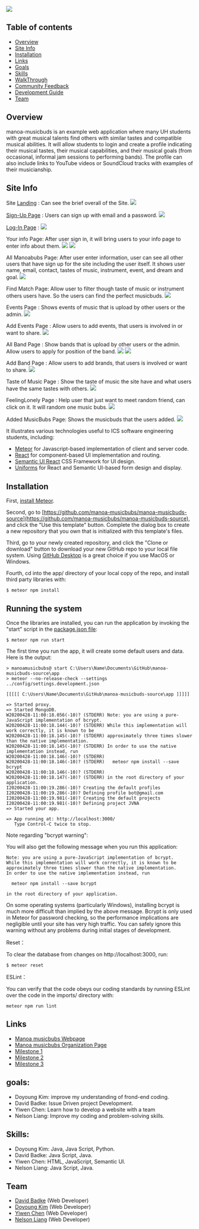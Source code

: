 ![](images/music.jpg)


## Table of contents

* [Overview](#Overview)
* [Site Info](#site-info)
* [Installation](#Installation)
* [Links](#links)
* [Goals](#goals)
* [Skills](#skills)
* [WalkThrough](#WalkThrough)
* [Community Feedback](#Community-feedback)
* [Development Guide](#development-Guide)
* [Team](#Team)


## Overview

manoa-musicbuds is an example web application where many UH students with great musical talents find others with similar tastes and compatible musical abilities. It will allow students to login and create a profile indicating their musical tastes, their musical capabilities, and their musical goals (from occasional, informal jam sessions to performing bands). The profile can also include links to YouTube videos or SoundCloud tracks with examples of their musicianship. 

## Site Info
Site [Landing](http://musicbuds.meteorapp.com/#/) : Can see the brief overall of the Site.
![](images/1.png)

[Sign-Up Page](http://musicbuds.meteorapp.com/#/signup) : Users can sign up with email and a password.
![](images/2.png)

[Log-In Page](http://musicbuds.meteorapp.com/#/signin) : 
![](images/3.png)

Your info Page: After user sign in, it will bring users to your info page to enter info about them.
![](images/yourinfo.png)
![](images/4.png)

All Manoabubs Page: After user enter information, user can see all other users that have sign up for the site including the user itself.
It shows user name, email, contact, tastes of music, instrument, event, and dream and goal.
![](images/5.png)

Find Match Page: Allow user to filter though taste of music or instrument others users have. So the users can find the perfect musicbuds.
![](images/6.png)

Events Page : Shows events of music that is upload by other users or the admin.
![](images/7.png)

Add Events Page : Allow users to add events, that users is involved in or want to share.
![](images/8.png)

All Band Page : Show bands that is upload by other users or the admin. Allow users to apply for position of the band.
![](images/9.png)
![](images/10.png)

Add Band Page : Allow users to add brands, that users is involved or want to share.
![](images/11.png)

Taste of Music Page : Show the taste of music the site have and what users have the same tastes with others.
![](images/12.png)

FeelingLonely Page : Help user that just want to meet random friend, can click on it. It will random one music bubs.
![](images/13.png)

Added MusicBubs Page: Shows the musicbuds that the users added.
![](images/14.png)

It illustrates various technologies useful to ICS software engineering students, including:

* [Meteor](https://www.meteor.com/) for Javascript-based implementation of client and server code.
* [React](https://reactjs.org/) for component-based UI implementation and routing.
* [Semantic UI React](https://react.semantic-ui.com/) CSS Framework for UI design.
* [Uniforms](https://uniforms.tools/) for React and Semantic UI-based form design and display.

## Installation

First, [install Meteor](https://www.meteor.com/install).

Second, go to [https://github.com/manoa-musicbubs/manoa-musicbuds-source](https://github.com/manoa-musicbubs/manoa-musicbuds-source), and click the "Use this template" button. Complete the dialog box to create a new repository that you own that is initialized with this template's files.

Third, go to your newly created repository, and click the "Clone or download" button to download your new GitHub repo to your local file system.  Using [GitHub Desktop](https://desktop.github.com/) is a great choice if you use MacOS or Windows.

Fourth, cd into the app/ directory of your local copy of the repo, and install third party libraries with:

```
$ meteor npm install
```

## Running the system

Once the libraries are installed, you can run the application by invoking the "start" script in the [package.json file](https://github.com/manoa-musicbubs/manoa-musicbuds-source/blob/master/app/package.json):

```
$ meteor npm run start
```

The first time you run the app, it will create some default users and data. Here is the output:

```
> manoamusicbubs@ start C:\Users\Name\Documents\GitHub\manoa-musicbuds-source\app
> meteor --no-release-check --settings ../config/settings.development.json

[[[[[ C:\Users\Name\Documents\GitHub\manoa-musicbuds-source\app ]]]]]

=> Started proxy.
=> Started MongoDB.
W20200428-11:00:18.056(-10)? (STDERR) Note: you are using a pure-JavaScript implementation of bcrypt.
W20200428-11:00:18.144(-10)? (STDERR) While this implementation will work correctly, it is known to be
W20200428-11:00:18.145(-10)? (STDERR) approximately three times slower than the native implementation.
W20200428-11:00:18.145(-10)? (STDERR) In order to use the native implementation instead, run
W20200428-11:00:18.146(-10)? (STDERR)
W20200428-11:00:18.146(-10)? (STDERR)   meteor npm install --save bcrypt
W20200428-11:00:18.146(-10)? (STDERR)
W20200428-11:00:18.147(-10)? (STDERR) in the root directory of your application.
I20200428-11:00:19.286(-10)? Creating the default profiles
I20200428-11:00:19.286(-10)? Defining profile bot@gmail.com
I20200428-11:00:19.981(-10)? Creating the default projects
I20200428-11:00:19.981(-10)? Defining project JVNA
=> Started your app.

=> App running at: http://localhost:3000/
   Type Control-C twice to stop.
```

Note regarding "bcrypt warning":

You will also get the following message when you run this application:

```
Note: you are using a pure-JavaScript implementation of bcrypt.
While this implementation will work correctly, it is known to be
approximately three times slower than the native implementation.
In order to use the native implementation instead, run

  meteor npm install --save bcrypt

in the root directory of your application.
```

On some operating systems (particularly Windows), installing bcrypt is much more difficult than implied by the above message. Bcrypt is only used in Meteor for password checking, so the performance implications are negligible until your site has very high traffic. You can safely ignore this warning without any problems during initial stages of development.

Reset：

To clear the database from changes on http://localhost:3000, run:

```
$ meteor reset
```

ESLint：

You can verify that the code obeys our coding standards by running ESLint over the code in the imports/ directory with:

```
meteor npm run lint
```

## Links

* [Manoa musicbubs Webpage](https://manoa-musicbubs.github.io/)
* [Manoa musicbubs Organization Page](https://github.com/manoa-musicbubs)
* [Milestone 1](https://github.com/manoa-musicbubs/manoa-musicbuds-source/projects/1)
* [Milestone 2](https://github.com/manoa-musicbubs/manoa-musicbuds-source/projects/3#column-8772765)
* [Milestone 3](https://github.com/manoa-musicbubs/manoa-musicbuds-source/projects/4)

## goals:

* Doyoung Kim: improve my understanding of frond-end coding.
* David Badke: Issue Driven project Development.
* Yiwen Chen: Learn how to develop a website with a team
* Nelson Liang: Improve my coding and problem-solving skills.

## Skills:
* Doyoung Kim: Java, Java Script, Python.
* David Badke: Java Script, Java.
* Yiwen Chen: HTML, JavaScript, Semantic UI.
* Nelson Liang: Java Script, Java.


## Team

* [David Badke](https://github.com/davidrb) (Web Developer)
* [Doyoung Kim](https://github.com/doyounghi) (Web Developer)
* [Yiwen Chen](https://github.com/yiwenc22) (Web Developer)
* [Nelson Liang](https://github.com/Nelson-Liang) (Web Developer)
